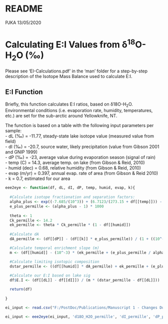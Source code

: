 README
================
PJKA
13/05/2020

# Calculating E:I Values from δ<sup>18</sup>O-H<sub>2</sub>O (‰)

Please see ‘EI-Calculations.pdf’ in the ‘man’ folder for a step-by-step
description of the Isotope Mass Balance used to calculate E:I.

## E:I Function

Briefly, this function calculates E:I ratios, based on
δ18O-H<sub>2</sub>O. Environmental conditions (i.e. evaporation rate,
humidity, temperatures, etc.) are set for the sub-arctic around
Yellowknife, NT.

The function is based on a table with the following input parameters per
sample:  
\- dL (‰) = -11.77, steady-state lake isotope value (measured value from
field)  
\- dI (‰) = -20.7, source water, likely precipitation (value from Gibson
2001 and GNIP 1999)  
\- dP (‰) = -23, average value during evaporation season (signal of
rain)  
\- temp (C) = 14.3, average temp. on lake (from Gibson & Reid, 2010)  
\- humid (dec) = 0.68, relative humidity (from Gibson & Reid, 2010)  
\- evap (m/yr) = 0.397, annual evap. rate of area (from Gibson & Reid
2010)  
\- k = 0.7, estimated for our area

``` r
eee2eye <- function(df, dL, dI, dP, temp, humid, evap, k){
  
  #Calculate isotope fractionation and separation factors:
  alpha_plus <- exp((-7.685/(10^3)) + (6.7123/(273.15 + df[[temp]])) - (1666.4/((273.15 + df[[temp]])^2)) + (350410/((273.15 + df[[temp]])^3)))
  e_plus_permille <- (alpha_plus - 1) * 1000
 
  theta <- 1
  Ck_permille <- 14.2 
  ek_permille <- theta * Ck_permille * (1 - df[[humid]])
  
  #Calculate dA
  dA_permille <- (df[[dP]] - (df[[k]] * e_plus_permille)) / (1 + ((10^-3) * df[[k]] * e_plus_permille))

  #Calculate temporal enrichment slope (m)
  m <- (df[[humid]] - (10^-3) * (ek_permille + (e_plus_permille / alpha_plus))) / (1 - df[[humid]] + ((10^-3) * ek_permille))

  #Calculate limiting isotopic composition
  dstar_permille <- ((df[[humid]] * dA_permille) + ek_permille + (e_plus_permille/alpha_plus)) / (df[[humid]] - ((10^-3) * (ek_permille + (e_plus_permille/alpha_plus))))
  
  #Calculate our E:I based on lake sig
  df$E.I <- (df[[dL]] - df[[dI]]) / (m * (dstar_permille - df[[dL]]))

  return(df)
  
}

ei_input <- read.csv("F:/PostDoc/Publications/Manuscript 1 - Changes Due to Precip/SAMMS DOM and Precip/ei_input.csv")

ei_input <- eee2eye(ei_input, 'd18O_H2O_permille', 'dI_permille', 'dP_permille', 'temp_C', 'h_dec', 'evap_m.yr', 'k')
```
